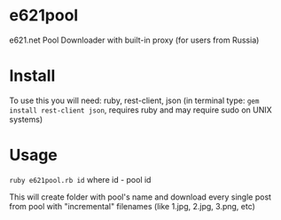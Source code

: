 # e621pool
e621.net Pool Downloader with built-in proxy (for users from Russia)

# Install
To use this you will need: ruby, rest-client, json (in terminal type: `gem install rest-client json`, requires ruby and may require sudo on UNIX systems)

# Usage
`ruby e621pool.rb id` where id - pool id

This will create folder with pool's name and download every single post from pool with "incremental" filenames (like 1.jpg, 2.jpg, 3.png, etc)

